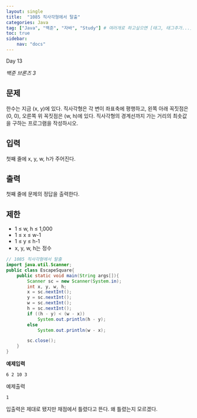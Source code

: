 ```yaml
---
layout: single
title:  "1085 직사각형에서 탈출"
categories: Java
tag: ["Java", "백준", "자바", "Study"] # 여러개로 하고싶으면 [태그, 태그추가...]
toc: true
sidebar:
    nav: "docs"
---
```


Day 13

*백준 브론즈 3*





## 문제

한수는 지금 (x, y)에 있다. 직사각형은 각 변이 좌표축에 평행하고, 왼쪽 아래 꼭짓점은 (0, 0), 오른쪽 위 꼭짓점은 (w, h)에 있다. 직사각형의 경계선까지 가는 거리의 최솟값을 구하는 프로그램을 작성하시오.

## 입력

첫째 줄에 x, y, w, h가 주어진다.

## 출력

첫째 줄에 문제의 정답을 출력한다.

## 제한

- 1 ≤ w, h ≤ 1,000
- 1 ≤ x ≤ w-1
- 1 ≤ y ≤ h-1
- x, y, w, h는 정수





```java
// 1085 직사각형에서 탈출
import java.util.Scanner;
public class EscapeSquare{
    public static void main(String args[]){
        Scanner sc = new Scanner(System.in);
        int x, y, w, h;
        x = sc.nextInt();
        y = sc.nextInt();
        w = sc.nextInt();
        h = sc.nextInt();
        if ((h - y) < (w - x))
            System.out.println(h - y);
        else 
            System.out.println(w - x);

        sc.close();
    }
}
```





**예제입력** 

```
6 2 10 3
```

예제출력 

```
1
```





입출력은 제대로 됐지만 채점에서 틀렸다고 뜬다. 왜 틀렸는지 모르겠다.



